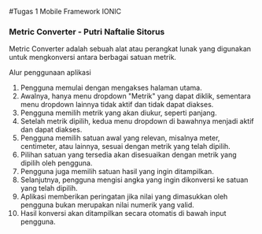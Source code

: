 #Tugas 1 Mobile Framework IONIC
### Metric Converter - Putri Naftalie Sitorus

Metric Converter adalah sebuah alat atau perangkat lunak yang digunakan untuk mengkonversi antara berbagai satuan metrik.

Alur penggunaan aplikasi
1. Pengguna memulai dengan mengakses halaman utama.
2. Awalnya, hanya menu dropdown "Metrik" yang dapat diklik, sementara menu dropdown lainnya tidak aktif dan tidak dapat diakses.
3. Pengguna memilih metrik yang akan diukur, seperti panjang.
4. Setelah metrik dipilih, kedua menu dropdown di bawahnya menjadi aktif dan dapat diakses.
5. Pengguna memilih satuan awal yang relevan, misalnya meter, centimeter, atau lainnya, sesuai dengan metrik yang telah dipilih.
6. Pilihan satuan yang tersedia akan disesuaikan dengan metrik yang dipilih oleh pengguna.
7. Pengguna juga memilih satuan hasil yang ingin ditampilkan.
8. Selanjutnya, pengguna mengisi angka yang ingin dikonversi ke satuan yang telah dipilih.
9. Aplikasi memberikan peringatan jika nilai yang dimasukkan oleh pengguna bukan merupakan nilai numerik yang valid.
10. Hasil konversi akan ditampilkan secara otomatis di bawah input pengguna.
